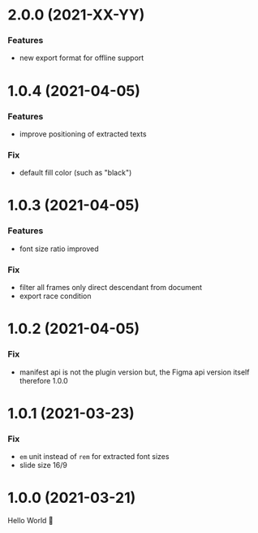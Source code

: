 # 2.0.0 (2021-XX-YY)

### Features

- new export format for offline support

# 1.0.4 (2021-04-05)

### Features

- improve positioning of extracted texts

### Fix

- default fill color (such as "black")

# 1.0.3 (2021-04-05)

### Features

- font size ratio improved

### Fix

- filter all frames only direct descendant from document
- export race condition

# 1.0.2 (2021-04-05)

### Fix

- manifest api is not the plugin version but, the Figma api version itself therefore 1.0.0

# 1.0.1 (2021-03-23)

### Fix

- `em` unit instead of `rem` for extracted font sizes
- slide size 16/9

# 1.0.0 (2021-03-21)

Hello World 👋
